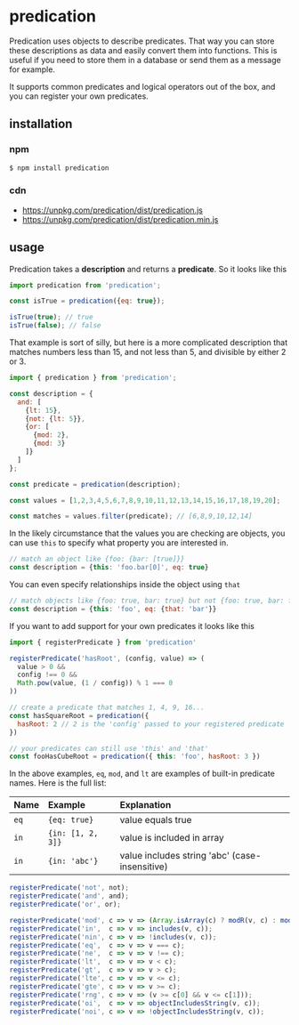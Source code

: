 # predication

Predication uses objects to describe predicates. That way you can store these descriptions as data and easily convert them into functions. This is useful if you need to store them in a database or send them as a message for example.

It supports common predicates and logical operators out of the box, and you can register your own predicates.

## installation

### npm

```bash
$ npm install predication
```

### cdn

* https://unpkg.com/predication/dist/predication.js
* https://unpkg.com/predication/dist/predication.min.js

## usage

Predication takes a **description** and returns a **predicate**. So it looks like this

```javascript
import predication from 'predication';

const isTrue = predication({eq: true});

isTrue(true); // true
isTrue(false); // false
```

That example is sort of silly, but here is a more complicated description that matches numbers less than 15, and not less than 5, and divisible by either 2 or 3.

```javascript
import { predication } from 'predication';

const description = {
  and: [
    {lt: 15},
    {not: {lt: 5}},
    {or: [
      {mod: 2},
      {mod: 3}
    ]}
  ]
};

const predicate = predication(description);

const values = [1,2,3,4,5,6,7,8,9,10,11,12,13,14,15,16,17,18,19,20];

const matches = values.filter(predicate); // [6,8,9,10,12,14]
```
In the likely circumstance that the values you are checking are objects, you can use `this` to specify what property you are interested in.

```javascript
// match an object like {foo: {bar: [true]}}
const description = {this: 'foo.bar[0]', eq: true}
```

You can even specify relationships inside the object using `that`

```javascript
// match objects like {foo: true, bar: true} but not {foo: true, bar: false}
const description = {this: 'foo', eq: {that: 'bar'}}
```
If you want to add support for your own predicates it looks like this

```javascript
import { registerPredicate } from 'predication'

registerPredicate('hasRoot', (config, value) => (
  value > 0 &&
  config !== 0 &&
  Math.pow(value, (1 / config)) % 1 === 0
))

// create a predicate that matches 1, 4, 9, 16...
const hasSquareRoot = predication({
  hasRoot: 2 // 2 is the 'config' passed to your registered predicate
})

// your predicates can still use 'this' and 'that'
const fooHasCubeRoot = predication({ this: 'foo', hasRoot: 3 })
```

In the above examples, `eq`, `mod`, and `lt` are examples of built-in predicate names. Here is the full list:

| Name | Example | Explanation |
| :--  | :------ | :---------- |
| `eq` | `{eq: true}` | value equals true |
| `in` | `{in: [1, 2, 3]}` | value is included in array  |
| `in` | `{in: 'abc'}` | value includes string 'abc' (case-insensitive) |

```javascript
registerPredicate('not', not);
registerPredicate('and', and);
registerPredicate('or', or);

registerPredicate('mod', c => v => (Array.isArray(c) ? modR(v, c) : mod(v, c)));
registerPredicate('in',  c => v => includes(v, c));
registerPredicate('nin', c => v => !includes(v, c));
registerPredicate('eq',  c => v => v === c);
registerPredicate('ne',  c => v => v !== c);
registerPredicate('lt',  c => v => v < c);
registerPredicate('gt',  c => v => v > c);
registerPredicate('lte', c => v => v <= c);
registerPredicate('gte', c => v => v >= c);
registerPredicate('rng', c => v => (v >= c[0] && v <= c[1]));
registerPredicate('oi',  c => v => objectIncludesString(v, c));
registerPredicate('noi', c => v => !objectIncludesString(v, c));
```
